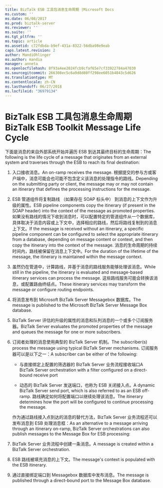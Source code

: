 ```yaml
---
title: BizTalk ESB 工具包消息生命周期 |Microsoft Docs
ms.custom: ''
ms.date: 06/08/2017
ms.prod: biztalk-server
ms.reviewer: ''
ms.suite: ''
ms.tgt_pltfrm: ''
ms.topic: article
ms.assetid: c72fdbda-b9ef-431a-8322-56dba98e9eab
caps.latest.revision: 2
author: MandiOhlinger
ms.author: mandia
manager: anneta
ms.openlocfilehash: 8f93a4ee2024fcb9cfaf65e7cf33922784a47030
ms.sourcegitcommit: 266308ec5c6a9d8d80ff298ee6051b4843c5d626
ms.translationtype: MT
ms.contentlocale: zh-CN
ms.lasthandoff: 06/27/2018
ms.locfileid: "36979134"
---
```

# <a name="biztalk-esb-toolkit-message-life-cycle"></a><span data-ttu-id="14b12-102">BizTalk ESB 工具包消息生命周期</span><span class="sxs-lookup"><span data-stu-id="14b12-102">BizTalk ESB Toolkit Message Life Cycle</span></span>
<span data-ttu-id="14b12-103">下面是消息的来自外部系统开始并遍历 ESB 到达其最终目标的生命周期：</span><span class="sxs-lookup"><span data-stu-id="14b12-103">The following is the life cycle of a message that originates from an external system and traverses through the ESB to reach its final destination:</span></span>  

1. <span data-ttu-id="14b12-104">入口接收消息。</span><span class="sxs-lookup"><span data-stu-id="14b12-104">An on-ramp receives the message.</span></span> <span data-ttu-id="14b12-105">根据提交的参与方或客户端中，消息可能会也可能不包含定义该消息的处理指令的路线。</span><span class="sxs-lookup"><span data-stu-id="14b12-105">Depending on the submitting party or client, the message may or may not contain an itinerary that defines the processing instructions for the message.</span></span>  

2. <span data-ttu-id="14b12-106">ESB 管道组件将复制路线 （如果存在 SOAP 标头中） 到消息的上下文作为升级的属性。</span><span class="sxs-lookup"><span data-stu-id="14b12-106">ESB pipeline components copy the itinerary (if present in the SOAP header) into the context of the message as promoted properties.</span></span> <span data-ttu-id="14b12-107">如果没有路线的情况下收到消息时，可以配置特定的管道组件从一个数据库，具体取决于消息内容或上下文中，选择相应的路线，然后将路线复制到的消息上下文。</span><span class="sxs-lookup"><span data-stu-id="14b12-107">If the message is received without an itinerary, a specific pipeline component can be configured to select the appropriate itinerary from a database, depending on message content or context, and then copy the itinerary into the context of the message.</span></span> <span data-ttu-id="14b12-108">消息的生命周期的持续时间内，路线被保留在消息上下文中。</span><span class="sxs-lookup"><span data-stu-id="14b12-108">For the duration of the lifetime of the message, the itinerary is maintained within the message context.</span></span>  

3. <span data-ttu-id="14b12-109">虽然仍在管道中，计算路线，并基于消息的路线服务能够处理该消息。</span><span class="sxs-lookup"><span data-stu-id="14b12-109">While still in the pipeline, the itinerary is evaluated and message-based itinerary services can process the message.</span></span> <span data-ttu-id="14b12-110">这些路线服务可能会转换该消息，或配置路由终结点。</span><span class="sxs-lookup"><span data-stu-id="14b12-110">These itinerary services may transform the message or configure routing endpoints.</span></span>  

4. <span data-ttu-id="14b12-111">将消息发布到 Microsoft BizTalk Server Messagebox 数据库。</span><span class="sxs-lookup"><span data-stu-id="14b12-111">The message is published to the Microsoft BizTalk Server Message Box database.</span></span>  

5. <span data-ttu-id="14b12-112">BizTalk Server 评估的升级的属性的消息和队列消息的一个或多个订阅服务器。</span><span class="sxs-lookup"><span data-stu-id="14b12-112">BizTalk Server evaluates the promoted properties of the message and queues the message for one or more subscribers.</span></span>  

6. <span data-ttu-id="14b12-113">订阅者处理的消息使用典型的 BizTalk Server 机制。</span><span class="sxs-lookup"><span data-stu-id="14b12-113">The subscriber(s) process the message using typical BizTalk Server mechanisms.</span></span> <span data-ttu-id="14b12-114">订阅服务器可以是以下之一：</span><span class="sxs-lookup"><span data-stu-id="14b12-114">A subscriber can be either of the following:</span></span>  

   -   <span data-ttu-id="14b12-115">与直接绑定上配置的筛选器的 BizTalk Server 业务流程接收端口</span><span class="sxs-lookup"><span data-stu-id="14b12-115">A BizTalk Server orchestration with a filter configured on a direct-bound receive port</span></span>  

   -   <span data-ttu-id="14b12-116">动态的 BizTalk Server 发送端口，也称为 ESB 关闭接入点。</span><span class="sxs-lookup"><span data-stu-id="14b12-116">A dynamic BizTalk Server send port, which is also referred to as an ESB off-ramp.</span></span> <span data-ttu-id="14b12-117">路线确定如何将配置端口以继续处理该消息。</span><span class="sxs-lookup"><span data-stu-id="14b12-117">The itinerary determines how the port will be configured to continue processing the message.</span></span>  

   <span data-ttu-id="14b12-118">作为通过路线接入点到达的消息的替代方法，BizTalk Server 业务流程还可以发布消息到 ESB 处理消息框：</span><span class="sxs-lookup"><span data-stu-id="14b12-118">As an alternative to a message arriving through an itinerary on-ramp, BizTalk Server orchestrations can also publish messages to the Message Box for ESB processing:</span></span>  

7. <span data-ttu-id="14b12-119">BizTalk Server 业务流程中创建一条消息。</span><span class="sxs-lookup"><span data-stu-id="14b12-119">A message is created within a BizTalk Server orchestration.</span></span>  

8. <span data-ttu-id="14b12-120">ESB 路线被填充消息的上下文。</span><span class="sxs-lookup"><span data-stu-id="14b12-120">The message's context is populated with the ESB itinerary.</span></span>  

9. <span data-ttu-id="14b12-121">通过直接绑定端口到 Messagebox 数据库中发布消息。</span><span class="sxs-lookup"><span data-stu-id="14b12-121">The message is published through a direct-bound port to the Message Box database.</span></span>
